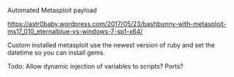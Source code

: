 Automated Metasploit payload

https://astr0baby.wordpress.com/2017/05/23/bashbunny-with-metasploit-ms17_010_eternalblue-vs-windows-7-sp1-x64/

Custom installed metasploit
use the newest version of ruby and set the datetime so you can install gems.

Todo:
Allow dynamic injection of variables to scripts? Ports?
